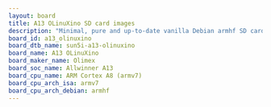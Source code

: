 ```yaml
---
layout: board
title: A13 OLinuXino SD card images
description: "Minimal, pure and up-to-date vanilla Debian armhf SD card images for A13 OLinuXino by Olimex, SoC: Allwinner A13, CPU ISA: armv7"
board_id: a13_olinuxino
board_dtb_name: sun5i-a13-olinuxino
board_name: A13 OLinuXino
board_maker_name: Olimex
board_soc_name: Allwinner A13
board_cpu_name: ARM Cortex A8 (armv7)
board_cpu_arch_isa: armv7
board_cpu_arch_debian: armhf
---
```

